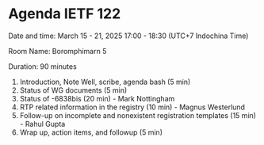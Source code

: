 # Agenda IETF 122

Date and time: March 15 - 21, 2025 17:00 - 18:30 (UTC+7 Indochina Time)

Room Name: Boromphimarn 5

Duration: 90 minutes

1. Introduction, Note Well, scribe, agenda bash (5 min)
1. Status of WG documents (5 min)
1. Status of -6838bis (20 min) - Mark Nottingham
2. RTP related information in the registry (10 min) - Magnus Westerlund
1. Follow-up on incomplete and nonexistent registration templates (15 min) - Rahul Gupta
1. Wrap up, action items, and followup (5 min)

